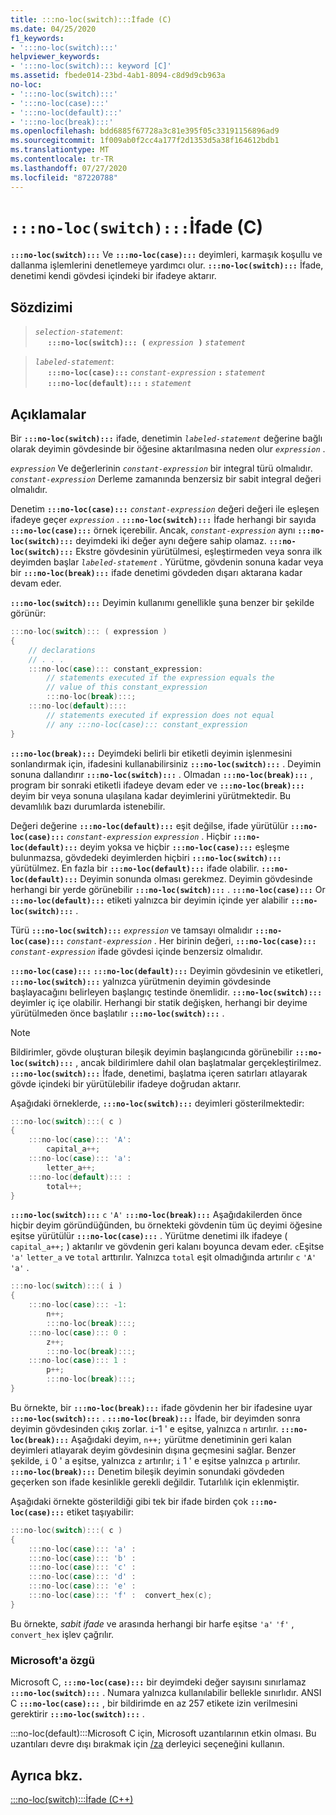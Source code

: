 ```yaml
---
title: :::no-loc(switch):::İfade (C)
ms.date: 04/25/2020
f1_keywords:
- ':::no-loc(switch):::'
helpviewer_keywords:
- ':::no-loc(switch)::: keyword [C]'
ms.assetid: fbede014-23bd-4ab1-8094-c8d9d9cb963a
no-loc:
- ':::no-loc(switch):::'
- ':::no-loc(case):::'
- ':::no-loc(default):::'
- ':::no-loc(break):::'
ms.openlocfilehash: bdd6885f67728a3c81e395f05c33191156896ad9
ms.sourcegitcommit: 1f009ab0f2cc4a177f2d1353d5a38f164612bdb1
ms.translationtype: MT
ms.contentlocale: tr-TR
ms.lasthandoff: 07/27/2020
ms.locfileid: "87220788"
---
```

# <a name="no-locswitch-statement-c"></a>`:::no-loc(switch):::`İfade (C)

**`:::no-loc(switch):::`** Ve **`:::no-loc(case):::`** deyimleri, karmaşık koşullu ve dallanma işlemlerini denetlemeye yardımcı olur. **`:::no-loc(switch):::`** İfade, denetimi kendi gövdesi içindeki bir ifadeye aktarır.

## <a name="syntax"></a>Sözdizimi

> *`selection-statement`*:\
> &nbsp;&nbsp;&nbsp;&nbsp; **`:::no-loc(switch)::: (`**&nbsp;*`expression`* &nbsp;**`)`**&nbsp;*`statement`*

> *`labeled-statement`*:\
> &nbsp;&nbsp;&nbsp;&nbsp; **`:::no-loc(case):::`**&nbsp;*`constant-expression`*&nbsp;**`:`**&nbsp;*`statement`*\
> &nbsp;&nbsp;&nbsp;&nbsp; **`:::no-loc(default):::`**&nbsp;**`:`**&nbsp;*`statement`*

## <a name="remarks"></a>Açıklamalar

Bir **`:::no-loc(switch):::`** ifade, denetimin *`labeled-statement`* değerine bağlı olarak deyimin gövdesinde bir öğesine aktarılmasına neden olur *`expression`* .

*`expression`* Ve değerlerinin *`constant-expression`* bir integral türü olmalıdır. *`constant-expression`* Derleme zamanında benzersiz bir sabit integral değeri olmalıdır.

Denetim **`:::no-loc(case):::`** *`constant-expression`* değeri değeri ile eşleşen ifadeye geçer *`expression`* . **`:::no-loc(switch):::`** İfade herhangi bir sayıda **`:::no-loc(case):::`** örnek içerebilir. Ancak, *`constant-expression`* aynı **`:::no-loc(switch):::`** deyimdeki iki değer aynı değere sahip olamaz. **`:::no-loc(switch):::`** Ekstre gövdesinin yürütülmesi, eşleştirmeden veya sonra ilk deyimden başlar *`labeled-statement`* . Yürütme, gövdenin sonuna kadar veya bir **`:::no-loc(break):::`** ifade denetimi gövdeden dışarı aktarana kadar devam eder.

**`:::no-loc(switch):::`** Deyimin kullanımı genellikle şuna benzer bir şekilde görünür:

```C
:::no-loc(switch)::: ( expression )
{
    // declarations
    // . . .
    :::no-loc(case)::: constant_expression:
        // statements executed if the expression equals the
        // value of this constant_expression
        :::no-loc(break):::;
    :::no-loc(default)::::
        // statements executed if expression does not equal
        // any :::no-loc(case)::: constant_expression
}
```

**`:::no-loc(break):::`** Deyimdeki belirli bir etiketli deyimin işlenmesini sonlandırmak için, ifadesini kullanabilirsiniz **`:::no-loc(switch):::`** . Deyimin sonuna dallandırır **`:::no-loc(switch):::`** . Olmadan **`:::no-loc(break):::`** , program bir sonraki etiketli ifadeye devam eder ve **`:::no-loc(break):::`** deyim bir veya sonuna ulaşılana kadar deyimlerini yürütmektedir. Bu devamlılık bazı durumlarda istenebilir.

Değeri değerine **`:::no-loc(default):::`** eşit değilse, ifade yürütülür **`:::no-loc(case):::`** *`constant-expression`* *`expression`* . Hiçbir **`:::no-loc(default):::`** deyim yoksa ve hiçbir **`:::no-loc(case):::`** eşleşme bulunmazsa, gövdedeki deyimlerden hiçbiri **`:::no-loc(switch):::`** yürütülmez. En fazla bir **`:::no-loc(default):::`** ifade olabilir. **`:::no-loc(default):::`** Deyimin sonunda olması gerekmez. Deyimin gövdesinde herhangi bir yerde görünebilir **`:::no-loc(switch):::`** . **`:::no-loc(case):::`** Or **`:::no-loc(default):::`** etiketi yalnızca bir deyimin içinde yer alabilir **`:::no-loc(switch):::`** .

Türü **`:::no-loc(switch):::`** *`expression`* ve tamsayı olmalıdır **`:::no-loc(case):::`** *`constant-expression`* . Her birinin değeri, **`:::no-loc(case):::`** *`constant-expression`* ifade gövdesi içinde benzersiz olmalıdır.

**`:::no-loc(case):::`** **`:::no-loc(default):::`** Deyimin gövdesinin ve etiketleri, **`:::no-loc(switch):::`** yalnızca yürütmenin deyimin gövdesinde başlayacağını belirleyen başlangıç testinde önemlidir. **`:::no-loc(switch):::`** deyimler iç içe olabilir. Herhangi bir statik değişken, herhangi bir deyime yürütülmeden önce başlatılır **`:::no-loc(switch):::`** .

> [!NOTE]
> Bildirimler, gövde oluşturan bileşik deyimin başlangıcında görünebilir **`:::no-loc(switch):::`** , ancak bildirimlere dahil olan başlatmalar gerçekleştirilmez. **`:::no-loc(switch):::`** İfade, denetimi, başlatma içeren satırları atlayarak gövde içindeki bir yürütülebilir ifadeye doğrudan aktarır.

Aşağıdaki örneklerde, **`:::no-loc(switch):::`** deyimleri gösterilmektedir:

```C
:::no-loc(switch):::( c )
{
    :::no-loc(case)::: 'A':
        capital_a++;
    :::no-loc(case)::: 'a':
        letter_a++;
    :::no-loc(default)::: :
        total++;
}
```

**`:::no-loc(switch):::`** `c` `'A'` **`:::no-loc(break):::`** Aşağıdakilerden önce hiçbir deyim göründüğünden, bu örnekteki gövdenin tüm üç deyimi öğesine eşitse yürütülür **`:::no-loc(case):::`** . Yürütme denetimi ilk ifadeye ( `capital_a++;` ) aktarılır ve gövdenin geri kalanı boyunca devam eder. `c`Eşitse `'a'` `letter_a` ve `total` arttırılır. Yalnızca `total` eşit olmadığında artırılır `c` `'A'` `'a'` .

```C
:::no-loc(switch):::( i )
{
    :::no-loc(case)::: -1:
        n++;
        :::no-loc(break):::;
    :::no-loc(case)::: 0 :
        z++;
        :::no-loc(break):::;
    :::no-loc(case)::: 1 :
        p++;
        :::no-loc(break):::;
}
```

Bu örnekte, bir **`:::no-loc(break):::`** ifade gövdenin her bir ifadesine uyar **`:::no-loc(switch):::`** . **`:::no-loc(break):::`** İfade, bir deyimden sonra deyimin gövdesinden çıkış zorlar. `i`-1 ' e eşitse, yalnızca `n` artırılır. **`:::no-loc(break):::`** Aşağıdaki deyim, `n++;` yürütme denetiminin geri kalan deyimleri atlayarak deyim gövdesinin dışına geçmesini sağlar. Benzer şekilde, `i` 0 ' a eşitse, yalnızca `z` artırılır; `i` 1 ' e eşitse yalnızca `p` artırılır. **`:::no-loc(break):::`** Denetim bileşik deyimin sonundaki gövdeden geçerken son ifade kesinlikle gerekli değildir. Tutarlılık için eklenmiştir.

Aşağıdaki örnekte gösterildiği gibi tek bir ifade birden çok **`:::no-loc(case):::`** etiket taşıyabilir:

```C
:::no-loc(switch):::( c )
{
    :::no-loc(case)::: 'a' :
    :::no-loc(case)::: 'b' :
    :::no-loc(case)::: 'c' :
    :::no-loc(case)::: 'd' :
    :::no-loc(case)::: 'e' :
    :::no-loc(case)::: 'f' :  convert_hex(c);
}
```

Bu örnekte, *sabit ifade* ve arasında herhangi bir harfe eşitse `'a'` `'f'` , `convert_hex` işlev çağrılır.

### <a name="microsoft-specific"></a>Microsoft'a özgü

Microsoft C, **`:::no-loc(case):::`** bir deyimdeki değer sayısını sınırlamaz **`:::no-loc(switch):::`** . Numara yalnızca kullanılabilir bellekle sınırlıdır. ANSI C **`:::no-loc(case):::`** , bir bildirimde en az 257 etikete izin verilmesini gerektirir **`:::no-loc(switch):::`** .

:::no-loc(default):::Microsoft C için, Microsoft uzantılarının etkin olması. Bu uzantıları devre dışı bırakmak için [/za](../build/reference/za-ze-disable-language-extensions.md) derleyici seçeneğini kullanın.

## <a name="see-also"></a>Ayrıca bkz.

[:::no-loc(switch):::İfade (C++)](../cpp/:::no-loc(switch):::-statement-cpp.md)
